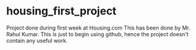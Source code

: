 # housing_first_project
Project done during first week at Housing.com
This has been done by Mr. Rahul Kumar. This is just to begin using github, hence the project doesn't contain any useful work.
